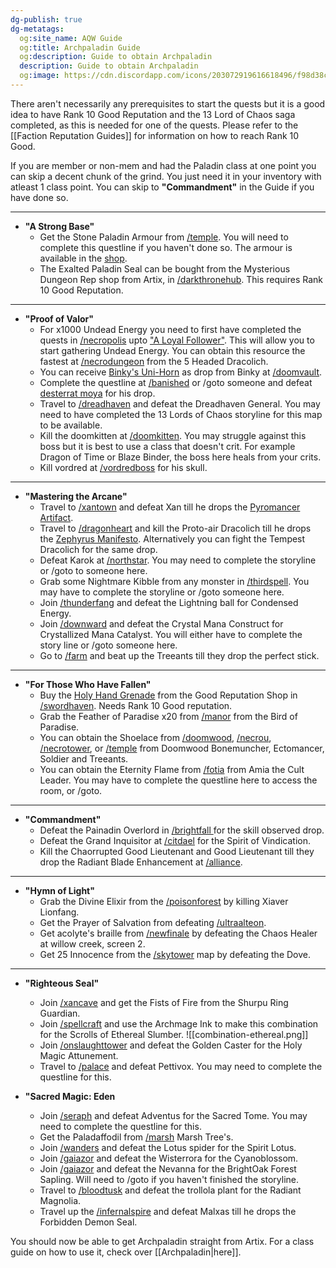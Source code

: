 ```yaml
---
dg-publish: true
dg-metatags:
  og:site_name: AQW Guide
  og:title: Archpaladin Guide
  og:description: Guide to obtain Archpaladin
  description: Guide to obtain Archpaladin
  og:image: https://cdn.discordapp.com/icons/203072919616618496/f98d38c50b06972678eaaa1aa2c0cedf.png
---
```

There aren't necessarily any prerequisites to start the quests but it is a good idea to have Rank 10 Good Reputation and the 13 Lord of Chaos saga completed, as this is needed for one of the quests. Please refer to the [[Faction Reputation Guides]] for information on how to reach Rank 10 Good.

If you are member or non-mem and had the Paladin class at one point you can skip a decent chunk of the grind. You just need it in your inventory with atleast 1 class point. You can skip to **"Commandment"** in the Guide if you have done so.

---

- **"A Strong Base"**
	- Get the Stone Paladin Armour from [/temple](http://aqwwiki.wikidot.com/temple-of-the-light). You will need to complete this questline if you haven't done so. The armour is available in the [shop](http://aqwwiki.wikidot.com/stone-paladin-armor-shop).
	- The Exalted Paladin Seal can be bought from the Mysterious Dungeon Rep shop from Artix, in [/darkthronehub](http://aqwwiki.wikidot.com/throne-of-darkness-hub). This requires Rank 10 Good Reputation.

---

- **"Proof of Valor"**
	- For x1000 Undead Energy you need to first have completed the quests in [/necropolis](http://aqwwiki.wikidot.com/necropolis) upto ["A Loyal Follower"](http://aqwwiki.wikidot.com/artix-s-quests#26). This will allow you to start gathering Undead Energy. You can obtain this resource the fastest at [/necrodungeon](http://aqwwiki.wikidot.com/necropolis-dungeon) from the 5 Headed Dracolich.
	- You can receive [Binky's Uni-Horn](http://aqwwiki.wikidot.com/binky-s-uni-horn) as drop from Binky at [/doomvault](http://aqwwiki.wikidot.com/doom-vault).
	- Complete the questline at [/banished](http://aqwwiki.wikidot.com/banished) or /goto someone and defeat [desterrat moya](http://aqwwiki.wikidot.com/desterrat-moya) for his drop.
	- Travel to [/dreadhaven](http://aqwwiki.wikidot.com/dreadhaven) and defeat the Dreadhaven General. You may need to have completed the 13 Lords of Chaos storyline for this map to be available.
	- Kill the doomkitten at [/doomkitten](http://aqwwiki.wikidot.com/doomkitten-location). You may struggle against this boss but it is best to use a class that doesn't crit. For example Dragon of Time or Blaze Binder, the boss here heals from your crits.
	- Kill vordred at [/vordredboss](http://aqwwiki.wikidot.com/vordredboss) for his skull.

---

- **"Mastering the Arcane"**
	- Travel to [/xantown](http://aqwwiki.wikidot.com/basani) and defeat Xan till he drops the [Pyromancer Artifact](http://aqwwiki.wikidot.com/pyromancer-artifact).
	- Travel to [/dragonheart](http://aqwwiki.wikidot.com/dragons-heart) and kill the Proto-air Dracolich till he drops the [Zephyrus Manifesto](http://aqwwiki.wikidot.com/zephyrus-manifesto). Alternatively you can fight the Tempest Dracolich for the same drop.
	- Defeat Karok at [/northstar](http://aqwwiki.wikidot.com/northstar). You may need to complete the storyline or /goto to someone here.
	- Grab some Nightmare Kibble from any monster in [/thirdspell](http://aqwwiki.wikidot.com/third-spell). You may have to complete the storyline or /goto someone here.
	- Join [/thunderfang](http://aqwwiki.wikidot.com/thunderfang-spire) and defeat the Lightning ball for Condensed Energy.
	- Join [/downward](http://aqwwiki.wikidot.com/downward) and defeat the Crystal Mana Construct for Crystallized Mana Catalyst. You will either have to complete the story line or /goto someone here.
	- Go to [/farm](http://aqwwiki.wikidot.com/farm) and beat up the Treeants till they drop the perfect stick.

---

- **"For Those Who Have Fallen"**
	- Buy the [Holy Hand Grenade](http://aqwwiki.wikidot.com/holy-hand-grenade) from the Good Reputation Shop in [/swordhaven](http://aqwwiki.wikidot.com/swordhaven-castle-location). Needs Rank 10 Good reputation.
	- Grab the Feather of Paradise x20 from [/manor](http://aqwwiki.wikidot.com/manor) from the Bird of Paradise.
	- You can obtain the Shoelace from [/doomwood](http://aqwwiki.wikidot.com/doomwood-forest), [/necrou](http://aqwwiki.wikidot.com/necro-u), [/necrotower](http://aqwwiki.wikidot.com/necro-tower), or [/temple](http://aqwwiki.wikidot.com/temple-of-the-light) from Doomwood Bonemuncher, Ectomancer, Soldier and Treeants.
	- You can obtain the Eternity Flame from [/fotia](http://aqwwiki.wikidot.com/fotia) from Amia the Cult Leader. You may have to complete the questline here to access the room, or /goto.

---

- **"Commandment"**
	- Defeat the Painadin Overlord in [/brightfall ](http://aqwwiki.wikidot.com/brightfall) for the skill observed drop.
	- Defeat the Grand Inquisitor at [/citdael](http://aqwwiki.wikidot.com/citadel) for the Spirit of Vindication.
	- Kill the Chaorrupted Good Lieutenant and Good Lieutenant till they drop the Radiant Blade Enhancement at [/alliance](http://aqwwiki.wikidot.com/alliance).

---

- **"Hymn of Light"**
	- Grab the Divine Elixir from the [/poisonforest](http://aqwwiki.wikidot.com/poison-forest) by killing Xiaver Lionfang.
	- Get the Prayer of Salvation from defeating [/ultraalteon](http://aqwwiki.wikidot.com/ultra-alteon-location).
	- Get acolyte's braille from [/newfinale](http://aqwwiki.wikidot.com/new-finale) by defeating the Chaos Healer at willow creek, screen 2.
	- Get 25 Innocence from the [/skytower](http://aqwwiki.wikidot.com/skytower-aegis) map by defeating the Dove.

---

- **"Righteous Seal"**
	- Join [/xancave](http://aqwwiki.wikidot.com/ruins-of-shurpu) and get the Fists of Fire from the Shurpu Ring Guardian.
	- Join [/spellcraft](http://aqwwiki.wikidot.com/spellcraft) and use the Archmage Ink to make this combination for the Scrolls of Ethereal Slumber.
	![[combination-ethereal.png]]
	- Join [/onslaughttower](http://aqwwiki.wikidot.com/onslaught-tower) and defeat the Golden Caster for the Holy Magic Attunement.
	- Travel to [/palace](http://aqwwiki.wikidot.com/palace) and defeat Pettivox. You may need to complete the questline for this.

- **"Sacred Magic: Eden**
	- Join [/seraph](http://aqwwiki.wikidot.com/seraph) and defeat Adventus for the Sacred Tome. You may need to complete the questline for this.
	- Get the Paladaffodil from [/marsh](http://aqwwiki.wikidot.com/marsh) Marsh Tree's.
	- Join [/wanders](http://aqwwiki.wikidot.com/cave-of-wanders) and defeat the Lotus spider for the Spirit Lotus.
	- Join [/gaiazor](http://aqwwiki.wikidot.com/gaiazor-location) and defeat the Wisterrora for the Cyanoblossom.
	- Join [/gaiazor](http://aqwwiki.wikidot.com/gaiazor-location) and defeat the Nevanna for the BrightOak Forest Sapling. Will need to /goto if you haven't finished the storyline.
	- Travel to [/bloodtusk](http://aqwwiki.wikidot.com/bloodtusk-ravine) and defeat the trollola plant for the Radiant Magnolia.
	- Travel up the [/infernalspire](http://aqwwiki.wikidot.com/infernal-spire) and defeat Malxas till he drops the Forbidden Demon Seal.

You should now be able to get Archpaladin straight from Artix. For a class guide on how to use it, check over [[Archpaladin|here]].